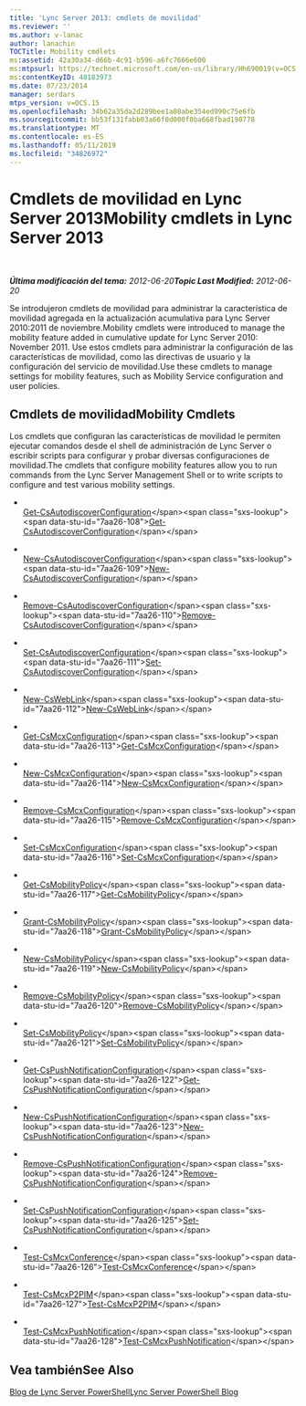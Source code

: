 ```yaml
---
title: 'Lync Server 2013: cmdlets de movilidad'
ms.reviewer: ''
ms.author: v-lanac
author: lanachin
TOCTitle: Mobility cmdlets
ms:assetid: 42a30a34-d66b-4c91-b596-a6fc7666e600
ms:mtpsurl: https://technet.microsoft.com/en-us/library/Hh690019(v=OCS.15)
ms:contentKeyID: 48183973
ms.date: 07/23/2014
manager: serdars
mtps_version: v=OCS.15
ms.openlocfilehash: 34b62a35da2d289bee1a08abe354ed990c75e6fb
ms.sourcegitcommit: bb53f131fabb03a66f0d000f8ba668fbad190778
ms.translationtype: MT
ms.contentlocale: es-ES
ms.lasthandoff: 05/11/2019
ms.locfileid: "34826972"
---
```

<div data-xmlns="http://www.w3.org/1999/xhtml">

<div class="topic" data-xmlns="http://www.w3.org/1999/xhtml" data-msxsl="urn:schemas-microsoft-com:xslt" data-cs="http://msdn.microsoft.com/en-us/">

<div data-asp="http://msdn2.microsoft.com/asp">

# <a name="mobility-cmdlets-in-lync-server-2013"></a><span data-ttu-id="7aa26-102">Cmdlets de movilidad en Lync Server 2013</span><span class="sxs-lookup"><span data-stu-id="7aa26-102">Mobility cmdlets in Lync Server 2013</span></span>

</div>

<div id="mainSection">

<div id="mainBody">

<span> </span>

<span data-ttu-id="7aa26-103">_**Última modificación del tema:** 2012-06-20_</span><span class="sxs-lookup"><span data-stu-id="7aa26-103">_**Topic Last Modified:** 2012-06-20_</span></span>

<span data-ttu-id="7aa26-104">Se introdujeron cmdlets de movilidad para administrar la característica de movilidad agregada en la actualización acumulativa para Lync Server 2010:2011 de noviembre.</span><span class="sxs-lookup"><span data-stu-id="7aa26-104">Mobility cmdlets were introduced to manage the mobility feature added in cumulative update for Lync Server 2010: November 2011.</span></span> <span data-ttu-id="7aa26-105">Use estos cmdlets para administrar la configuración de las características de movilidad, como las directivas de usuario y la configuración del servicio de movilidad.</span><span class="sxs-lookup"><span data-stu-id="7aa26-105">Use these cmdlets to manage settings for mobility features, such as Mobility Service configuration and user policies.</span></span>

<div>

## <a name="mobility-cmdlets"></a><span data-ttu-id="7aa26-106">Cmdlets de movilidad</span><span class="sxs-lookup"><span data-stu-id="7aa26-106">Mobility Cmdlets</span></span>

<span data-ttu-id="7aa26-107">Los cmdlets que configuran las características de movilidad le permiten ejecutar comandos desde el shell de administración de Lync Server o escribir scripts para configurar y probar diversas configuraciones de movilidad.</span><span class="sxs-lookup"><span data-stu-id="7aa26-107">The cmdlets that configure mobility features allow you to run commands from the Lync Server Management Shell or to write scripts to configure and test various mobility settings.</span></span>

  - <span></span>  
    <span data-ttu-id="7aa26-108">[Get-CsAutodiscoverConfiguration](https://technet.microsoft.com/en-us/library/Hh690014(v=OCS.15))</span><span class="sxs-lookup"><span data-stu-id="7aa26-108">[Get-CsAutodiscoverConfiguration](https://technet.microsoft.com/en-us/library/Hh690014(v=OCS.15))</span></span>

  - <span></span>  
    <span data-ttu-id="7aa26-109">[New-CsAutodiscoverConfiguration](https://technet.microsoft.com/en-us/library/Hh690022(v=OCS.15))</span><span class="sxs-lookup"><span data-stu-id="7aa26-109">[New-CsAutodiscoverConfiguration](https://technet.microsoft.com/en-us/library/Hh690022(v=OCS.15))</span></span>

  - <span></span>  
    <span data-ttu-id="7aa26-110">[Remove-CsAutodiscoverConfiguration](https://technet.microsoft.com/en-us/library/Hh690054(v=OCS.15))</span><span class="sxs-lookup"><span data-stu-id="7aa26-110">[Remove-CsAutodiscoverConfiguration](https://technet.microsoft.com/en-us/library/Hh690054(v=OCS.15))</span></span>

  - <span></span>  
    <span data-ttu-id="7aa26-111">[Set-CsAutodiscoverConfiguration](https://technet.microsoft.com/en-us/library/Hh689980(v=OCS.15))</span><span class="sxs-lookup"><span data-stu-id="7aa26-111">[Set-CsAutodiscoverConfiguration](https://technet.microsoft.com/en-us/library/Hh689980(v=OCS.15))</span></span>

  - <span></span>  
    <span data-ttu-id="7aa26-112">[New-CsWebLink](https://technet.microsoft.com/en-us/library/Hh690053(v=OCS.15))</span><span class="sxs-lookup"><span data-stu-id="7aa26-112">[New-CsWebLink](https://technet.microsoft.com/en-us/library/Hh690053(v=OCS.15))</span></span>

<!-- end list -->

  - <span></span>  
    <span data-ttu-id="7aa26-113">[Get-CsMcxConfiguration](https://technet.microsoft.com/en-us/library/Hh690031(v=OCS.15))</span><span class="sxs-lookup"><span data-stu-id="7aa26-113">[Get-CsMcxConfiguration](https://technet.microsoft.com/en-us/library/Hh690031(v=OCS.15))</span></span>

  - <span></span>  
    <span data-ttu-id="7aa26-114">[New-CsMcxConfiguration](https://technet.microsoft.com/en-us/library/Hh690035(v=OCS.15))</span><span class="sxs-lookup"><span data-stu-id="7aa26-114">[New-CsMcxConfiguration](https://technet.microsoft.com/en-us/library/Hh690035(v=OCS.15))</span></span>

  - <span></span>  
    <span data-ttu-id="7aa26-115">[Remove-CsMcxConfiguration](https://technet.microsoft.com/en-us/library/Hh690026(v=OCS.15))</span><span class="sxs-lookup"><span data-stu-id="7aa26-115">[Remove-CsMcxConfiguration](https://technet.microsoft.com/en-us/library/Hh690026(v=OCS.15))</span></span>

  - <span></span>  
    <span data-ttu-id="7aa26-116">[Set-CsMcxConfiguration](https://technet.microsoft.com/en-us/library/Hh690050(v=OCS.15))</span><span class="sxs-lookup"><span data-stu-id="7aa26-116">[Set-CsMcxConfiguration](https://technet.microsoft.com/en-us/library/Hh690050(v=OCS.15))</span></span>

<!-- end list -->

  - <span></span>  
    <span data-ttu-id="7aa26-117">[Get-CsMobilityPolicy](https://technet.microsoft.com/en-us/library/Hh690017(v=OCS.15))</span><span class="sxs-lookup"><span data-stu-id="7aa26-117">[Get-CsMobilityPolicy](https://technet.microsoft.com/en-us/library/Hh690017(v=OCS.15))</span></span>

  - <span></span>  
    <span data-ttu-id="7aa26-118">[Grant-CsMobilityPolicy](https://technet.microsoft.com/en-us/library/Hh690038(v=OCS.15))</span><span class="sxs-lookup"><span data-stu-id="7aa26-118">[Grant-CsMobilityPolicy](https://technet.microsoft.com/en-us/library/Hh690038(v=OCS.15))</span></span>

  - <span></span>  
    <span data-ttu-id="7aa26-119">[New-CsMobilityPolicy](https://technet.microsoft.com/en-us/library/Hh689987(v=OCS.15))</span><span class="sxs-lookup"><span data-stu-id="7aa26-119">[New-CsMobilityPolicy](https://technet.microsoft.com/en-us/library/Hh689987(v=OCS.15))</span></span>

  - <span></span>  
    <span data-ttu-id="7aa26-120">[Remove-CsMobilityPolicy](https://technet.microsoft.com/en-us/library/Hh690048(v=OCS.15))</span><span class="sxs-lookup"><span data-stu-id="7aa26-120">[Remove-CsMobilityPolicy](https://technet.microsoft.com/en-us/library/Hh690048(v=OCS.15))</span></span>

  - <span></span>  
    <span data-ttu-id="7aa26-121">[Set-CsMobilityPolicy](https://technet.microsoft.com/en-us/library/Hh690021(v=OCS.15))</span><span class="sxs-lookup"><span data-stu-id="7aa26-121">[Set-CsMobilityPolicy](https://technet.microsoft.com/en-us/library/Hh690021(v=OCS.15))</span></span>

<!-- end list -->

  - <span></span>  
    <span data-ttu-id="7aa26-122">[Get-CsPushNotificationConfiguration](https://technet.microsoft.com/en-us/library/Hh690049(v=OCS.15))</span><span class="sxs-lookup"><span data-stu-id="7aa26-122">[Get-CsPushNotificationConfiguration](https://technet.microsoft.com/en-us/library/Hh690049(v=OCS.15))</span></span>

  - <span></span>  
    <span data-ttu-id="7aa26-123">[New-CsPushNotificationConfiguration](https://technet.microsoft.com/en-us/library/Hh690027(v=OCS.15))</span><span class="sxs-lookup"><span data-stu-id="7aa26-123">[New-CsPushNotificationConfiguration](https://technet.microsoft.com/en-us/library/Hh690027(v=OCS.15))</span></span>

  - <span></span>  
    <span data-ttu-id="7aa26-124">[Remove-CsPushNotificationConfiguration](https://technet.microsoft.com/en-us/library/Hh690028(v=OCS.15))</span><span class="sxs-lookup"><span data-stu-id="7aa26-124">[Remove-CsPushNotificationConfiguration](https://technet.microsoft.com/en-us/library/Hh690028(v=OCS.15))</span></span>

  - <span></span>  
    <span data-ttu-id="7aa26-125">[Set-CsPushNotificationConfiguration](https://technet.microsoft.com/en-us/library/Hh690013(v=OCS.15))</span><span class="sxs-lookup"><span data-stu-id="7aa26-125">[Set-CsPushNotificationConfiguration](https://technet.microsoft.com/en-us/library/Hh690013(v=OCS.15))</span></span>

<!-- end list -->

  - <span></span>  
    <span data-ttu-id="7aa26-126">[Test-CsMcxConference](https://technet.microsoft.com/en-us/library/Hh690045(v=OCS.15))</span><span class="sxs-lookup"><span data-stu-id="7aa26-126">[Test-CsMcxConference](https://technet.microsoft.com/en-us/library/Hh690045(v=OCS.15))</span></span>

  - <span></span>  
    <span data-ttu-id="7aa26-127">[Test-CsMcxP2PIM](https://technet.microsoft.com/en-us/library/Hh690020(v=OCS.15))</span><span class="sxs-lookup"><span data-stu-id="7aa26-127">[Test-CsMcxP2PIM](https://technet.microsoft.com/en-us/library/Hh690020(v=OCS.15))</span></span>

  - <span></span>  
    <span data-ttu-id="7aa26-128">[Test-CsMcxPushNotification](https://technet.microsoft.com/en-us/library/Hh690043(v=OCS.15))</span><span class="sxs-lookup"><span data-stu-id="7aa26-128">[Test-CsMcxPushNotification](https://technet.microsoft.com/en-us/library/Hh690043(v=OCS.15))</span></span>

</div>

<div>

## <a name="see-also"></a><span data-ttu-id="7aa26-129">Vea también</span><span class="sxs-lookup"><span data-stu-id="7aa26-129">See Also</span></span>


[<span data-ttu-id="7aa26-130">Blog de Lync Server PowerShell</span><span class="sxs-lookup"><span data-stu-id="7aa26-130">Lync Server PowerShell Blog</span></span>](http://go.microsoft.com/fwlink/p/?linkid=203150)  
  

</div>

</div>

<span> </span>

</div>

</div>

</div>

